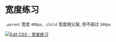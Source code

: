 # 宽度练习


`.parent` 宽度 `400px`, `.child` 宽度随父层, 但不超过 `300px`




[![Edit CSS - 宽度练习](https://codesandbox.io/static/img/play-codesandbox.svg)](https://codesandbox.io/s/css-kuandulianxi-kkcvv?fontsize=14&hidenavigation=1&theme=dark)